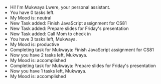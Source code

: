- Hi! I'm Mukwaya Lwere, your personal assistant.
- You have 0 tasks left.
- My Mood is: neutral
- New Task added: Finish JavaScript assignment for CS81
- New Task added: Prepare slides for Friday's presentation
- New Task added: Call Mom to check in
- You have 3 tasks left, Mukwaya.
- My Mood is: productive
- Completing task for Mukwaya: Finish JavaScript assignment for CS81
- Now you have 2 tasks left, Mukwaya.
- My Mood is: accomplished
- Completing task for Mukwaya: Prepare slides for Friday's presentation
- Now you have 1 tasks left, Mukwaya.
- My Mood is: accomplished
